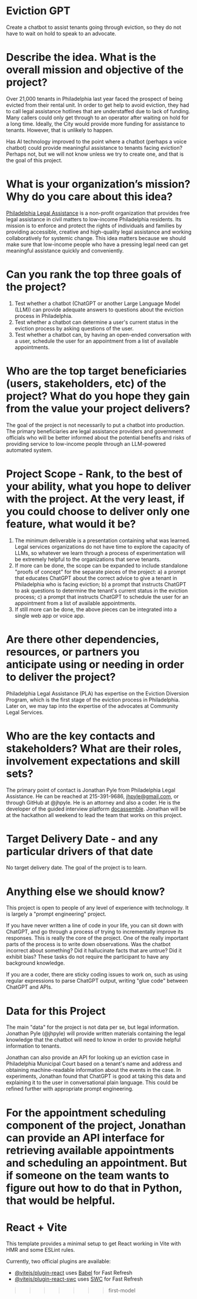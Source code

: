 
# Eviction GPT

Create a chatbot to assist tenants going through eviction, so they do not have to wait on hold to speak to an advocate.

# Describe the idea. What is the overall mission and objective of the project? 

Over 21,000 tenants in Philadelphia last year faced the prospect of being evicted from their rental unit. In order to get help to avoid eviction, they had to call legal assistance hotlines that are understaffed due to lack of funding. Many callers could only get through to an operator after waiting on hold for a long time. Ideally, the City would provide more funding for assistance to tenants. However, that is unlikely to happen.

Has AI technology improved to the point where a chatbot (perhaps a voice chatbot) could provide meaningful assistance to tenants facing eviction? Perhaps not, but we will not know unless we try to create one, and that is the goal of this project.

# What is your organization’s mission? Why do you care about this idea? 

[Philadelphia Legal Assistance](https://github.com/philadelphialegalassistance) is a non-profit organization that provides free legal assistance in civil matters to low-income Philadelphia residents. Its mission is to enforce and protect the rights of individuals and families by providing accessible, creative and high-quality legal assistance and working collaboratively for systemic change. This idea matters because we should make sure that low-income people who have a pressing legal need can get meaningful assistance quickly and conveniently.

# Can you rank the top three goals of the project? 

1. Test whether a chatbot (ChatGPT or another Large Language Model (LLM)) can provide adequate answers to questions about the eviction process in Philadelphia.
2. Test whether a chatbot can determine a user's current status in the eviction process by asking questions of the user.
3. Test whether a chatbot can, by having an open-ended conversation with a user, schedule the user for an appointment from a list of available appointments.

# Who are the top target beneficiaries (users, stakeholders, etc) of the project? What do you hope they gain from the value your project delivers? 

The goal of the project is not necessarily to put a chatbot into production. The primary beneficiaries are legal assistance providers and government officials who will be better informed about the potential benefits and risks of providing service to low-income people through an LLM-powered automated system.

# Project Scope - Rank, to the best of your ability, what you hope to deliver with the project. At the very least, if you could choose to deliver only one feature, what would it be?

1. The minimum deliverable is a presentation containing what was learned. Legal services organizations do not have time to explore the capacity of LLMs, so whatever we learn through a process of experimentation will be extremely helpful to the organizations that serve tenants.
2. If more can be done, the scope can be expanded to include standalone "proofs of concept" for the separate pieces of the project: a) a prompt that educates ChatGPT about the correct advice to give a tenant in Philadelphia who is facing eviction; b) a prompt that instructs ChatGPT to ask questions to determine the tenant's current status in the eviction process; c) a prompt that instructs ChatGPT to schedule the user for an appointment from a list of available appointments.
3. If still more can be done, the above pieces can be integrated into a single web app or voice app.

# Are there other dependencies, resources, or partners you anticipate using or needing in order to deliver the project? 
Philadelphia Legal Assistance (PLA) has expertise on the Eviction Diversion Program, which is the first stage of the eviction process in Philadelphia. Later on, we may tap into the expertise of the advocates at Community Legal Services.

# Who are the key contacts and stakeholders? What are their roles, involvement expectations and skill sets? 
The primary point of contact is Jonathan Pyle from Philadelphia Legal Assistance. He can be reached at 215-391-9686, jhpyle@gmail.com, or through GitHub at @jhpyle. He is an attorney and also a coder. He is the developer of the guided interview platform [docassemble](https://github.com/jhpyle/docassemble). Jonathan will be at the hackathon all weekend to lead the team that works on this project.

# Target Delivery Date - and any particular drivers of that date
No target delivery date. The goal of the project is to learn.

# Anything else we should know? 
This project is open to people of any level of experience with technology. It is largely a "prompt engineering" project.

If you have never written a line of code in your life, you can sit down with ChatGPT, and go through a process of trying to incrementally improve its responses. This is really the core of the project. One of the really important parts of the process is to write down observations. Was the chatbot incorrect about something? Did it hallucinate facts that are untrue? Did it exhibit bias? These tasks do not require the participant to have any background knowledge.

If you are a coder, there are sticky coding issues to work on, such as using regular expressions to parse ChatGPT output, writing "glue code" between ChatGPT and APIs.

# Data for this Project
The main "data" for the project is not data per se, but legal information. Jonathan Pyle (@jhpyle) will provide written materials containing the legal knowledge that the chatbot will need to know in order to provide helpful information to tenants.

Jonathan can also provide an API for looking up an eviction case in Philadelphia Municipal Court based on a tenant's name and address and obtaining machine-readable information about the events in the case. In experiments, Jonathan found that ChatGPT is good at taking this data and explaining it to the user in conversational plain language. This could be refined further with appropriate prompt engineering.

For the appointment scheduling component of the project, Jonathan can provide an API interface for retrieving available appointments and scheduling an appointment. But if someone on the team wants to figure out how to do that in Python, that would be helpful. 
=======
# React + Vite

This template provides a minimal setup to get React working in Vite with HMR and some ESLint rules.

Currently, two official plugins are available:

- [@vitejs/plugin-react](https://github.com/vitejs/vite-plugin-react/blob/main/packages/plugin-react/README.md) uses [Babel](https://babeljs.io/) for Fast Refresh
- [@vitejs/plugin-react-swc](https://github.com/vitejs/vite-plugin-react-swc) uses [SWC](https://swc.rs/) for Fast Refresh
>>>>>>> first-model
